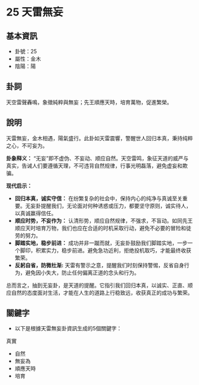 # 25 天雷無妄

## 基本資訊
- 卦號：25
- 屬性：金木
- 陰陽：陽

## 卦詞
天空雷聲轟鳴，象徵純粹與無妄；先王順應天時，培育萬物，促進繁榮。

## 說明
天雷無妄，金木相遇，陽氣盛行。此卦如天雷震響，警醒世人回归本真，秉持纯粹之心，不可妄为。

**卦象释义：** “无妄”即不虚伪、不妄动、顺应自然。天空雷鸣，象征天道的威严与真实，告诫人们要遵循天理，不可违背自然规律，行事光明磊落，避免虚妄和欺骗。

**现代启示：**

*   **回归本真，诚实守信：** 在纷繁复杂的社会中，保持内心的纯净与真诚至关重要。无妄卦提醒我们，无论面对何种诱惑或压力，都要坚守原则，诚实待人，以真诚赢得信任。
*   **顺应时势，不妄作为：** 认清形势，顺应自然规律，不强求，不盲动。如同先王顺应天时培育万物，我们也应在合适的时机采取行动，避免不必要的冒险和徒劳的努力。
*   **脚踏实地，稳步前进：** 成功并非一蹴而就，无妄卦鼓励我们脚踏实地，一步一个脚印，积累实力，稳步前进。避免急功近利，拒绝投机取巧，才能最终收获繁荣。
*   **反躬自省，防微杜渐:** 天雷有警示之意，提醒我们时刻保持警惕，反省自身行为，避免因小失大，防止任何偏离正道的念头和行为。

总而言之，抽到无妄卦，是天道的提醒。它指引我们回归本真，以诚实、正直、顺应自然的态度面对生活，才能在人生的道路上行稳致远，收获真正的成功与繁荣。

## 關鍵字
- 以下是根據天雷無妄卦資訊生成的5個關鍵字：

真實
- 自然
- 無妄為
- 順應天時
- 培育
